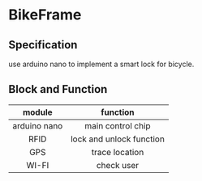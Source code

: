 #  BikeFrame  

##  Specification  

  use arduino nano to implement a smart lock for bicycle.  

## Block and Function  

  module|function  
  :---:|:---:  
  arduino nano|main control chip  
  RFID|lock and unlock function  
  GPS|trace location  
  WI-FI|check user  
